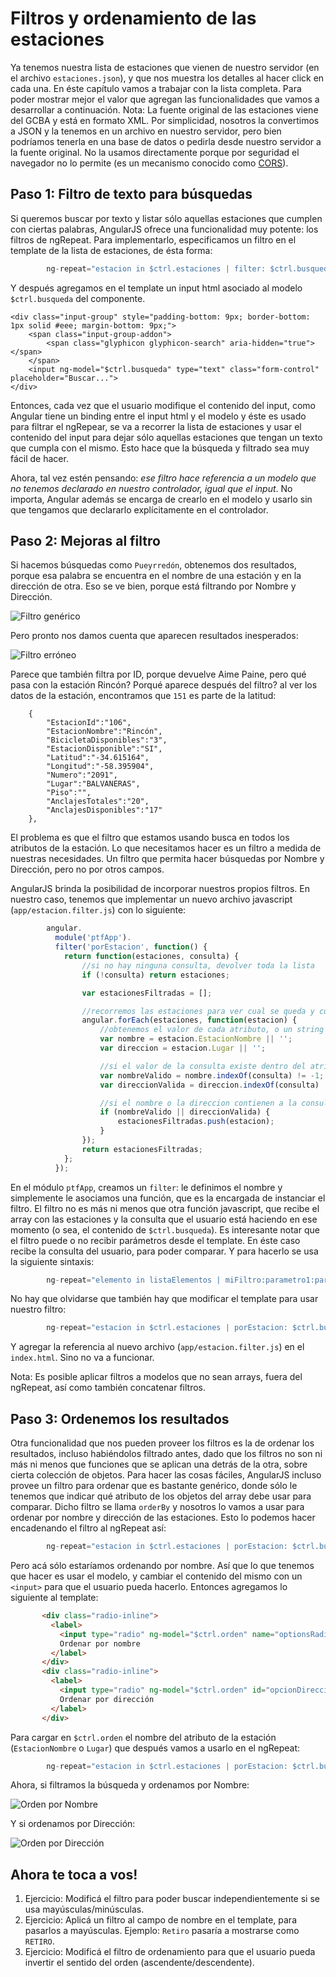 # Filtros y ordenamiento de las estaciones

 Ya tenemos nuestra lista de estaciones que vienen de nuestro servidor (en el archivo `estaciones.json`), y que nos muestra los detalles al hacer click en cada una.
 En éste capítulo vamos a trabajar con la lista completa. Para poder mostrar mejor el valor que agregan las funcionalidades que vamos a desarrollar a continuación.
 Nota: La fuente original de las estaciones viene del GCBA y está en formato XML. Por simplicidad, nosotros la convertimos a JSON y la tenemos en un archivo en nuestro servidor, pero bien podríamos tenerla en una base de datos o pedirla desde nuestro servidor a la fuente original. No la usamos directamente porque por seguridad el navegador no lo permite (es un mecanismo conocido como [CORS](https://en.wikipedia.org/wiki/Cross-origin_resource_sharing)).

## Paso 1: Filtro de texto para búsquedas

 Si queremos buscar por texto y listar sólo aquellas estaciones que cumplen con ciertas palabras, AngularJS ofrece una funcionalidad muy potente: los filtros de ngRepeat.
 Para implementarlo, especificamos un filtro en el template de la lista de estaciones, de ésta forma:

```javascript
        ng-repeat="estacion in $ctrl.estaciones | filter: $ctrl.busqueda"
```

 Y después agregamos en el template un input html asociado al modelo `$ctrl.busqueda` del componente.

    <div class="input-group" style="padding-bottom: 9px; border-bottom: 1px solid #eee; margin-bottom: 9px;">
        <span class="input-group-addon">
            <span class="glyphicon glyphicon-search" aria-hidden="true"></span>
        </span>
        <input ng-model="$ctrl.busqueda" type="text" class="form-control" placeholder="Buscar...">
    </div>

 Entonces, cada vez que el usuario modifique el contenido del input, como Angular tiene un binding entre el input html y el modelo y éste es usado para filtrar el ngRepear, se va a recorrer la lista de estaciones y usar el contenido del input para dejar sólo aquellas estaciones que tengan un texto que cumpla con el mismo. Esto hace que la búsqueda y filtrado sea muy fácil de hacer.
 
 Ahora, tal vez estén pensando: *ese filtro hace referencia a un modelo que no tenemos declarado en nuestro controlador, igual que el input*. 
 No importa, Angular además se encarga de crearlo en el modelo y usarlo sin que tengamos que declararlo explícitamente en el controlador.

## Paso 2: Mejoras al filtro

 Si hacemos búsquedas como `Pueyrredón`, obtenemos dos resultados, porque esa palabra se encuentra en el nombre de una estación y en la dirección de otra. Eso se ve bien, porque está filtrando por Nombre y Dirección.
 
 ![Filtro genérico](https://raw.githubusercontent.com/germanio/intro-a-angularjs/master/docs/capturas/filtro-generico.png)

 Pero pronto nos damos cuenta que aparecen resultados inesperados:
 
 ![Filtro erróneo](https://raw.githubusercontent.com/germanio/intro-a-angularjs/master/docs/capturas/filtro-erroneo.png)

 Parece que también filtra por ID, porque devuelve Aime Paine, pero qué pasa con la estación Rincón? Porqué aparece después del filtro?
 al ver los datos de la estación, encontramos que `151` es parte de la latitud:

        {
            "EstacionId":"106",
            "EstacionNombre":"Rincón",
            "BicicletaDisponibles":"3",
            "EstacionDisponible":"SI",
            "Latitud":"-34.615164",
            "Longitud":"-58.395904",
            "Numero":"2091",
            "Lugar":"BALVANERAS",
            "Piso":"",
            "AnclajesTotales":"20",
            "AnclajesDisponibles":"17"
        },

 El problema es que el filtro que estamos usando busca en todos los atributos de la estación. Lo que necesitamos hacer es un filtro a medida de nuestras necesidades. Un filtro que permita hacer búsquedas por Nombre y Dirección, pero no por otros campos.
 
 AngularJS brinda la posibilidad de incorporar nuestros propios filtros. En nuestro caso, tenemos que implementar un nuevo archivo javascript (`app/estacion.filter.js`) con lo siguiente:
 
```javascript
        angular.
          module('ptfApp').
          filter('porEstacion', function() {
            return function(estaciones, consulta) {
                //si no hay ninguna consulta, devolver toda la lista
                if (!consulta) return estaciones;

                var estacionesFiltradas = [];

                //recorremos las estaciones para ver cual se queda y cual se va
                angular.forEach(estaciones, function(estacion) {
                    //obtenemos el valor de cada atributo, o un string vacío, para evitar problemas
                    var nombre = estacion.EstacionNombre || '';
                    var direccion = estacion.Lugar || '';

                    //si el valor de la consulta existe dentro del atributo, va a ser `true`
                    var nombreValido = nombre.indexOf(consulta) != -1;
                    var direccionValida = direccion.indexOf(consulta) != -1;

                    //si el nombre o la direccion contienen a la consulta, entonces agrego la estación
                    if (nombreValido || direccionValida) {
                        estacionesFiltradas.push(estacion);
                    }
                });
                return estacionesFiltradas;
            };
          });
```
 
 En el módulo `ptfApp`, creamos un `filter`: le definimos el nombre y simplemente le asociamos una función, que es la encargada de instanciar el filtro. El filtro no es más ni menos que otra función javascript, que recibe el array con las estaciones y la consulta que el usuario está haciendo en ese momento (o sea, el contenido de `$ctrl.busqueda`).
  Es interesante notar que el filtro puede o no recibir parámetros desde el template. En éste caso recibe la consulta del usuario, para poder comparar. Y para hacerlo se usa la siguiente sintaxis:
        
```javascript
        ng-repeat="elemento in listaElementos | miFiltro:parametro1:parametro2:..."
```

 No hay que olvidarse que también hay que modificar el template para usar nuestro filtro:
 
```javascript
        ng-repeat="estacion in $ctrl.estaciones | porEstacion: $ctrl.busqueda"
```

 Y agregar la referencia al nuevo archivo (`app/estacion.filter.js`) en el `index.html`. Sino no va a funcionar.

 Nota: Es posible aplicar filtros a modelos que no sean arrays, fuera del ngRepeat, así como también concatenar filtros.
 
 ## Paso 3: Ordenemos los resultados
 
 Otra funcionalidad que nos pueden proveer los filtros es la de ordenar los resultados, incluso habiéndolos filtrado antes, dado que los filtros no son ni más ni menos que funciones que se aplican una detrás de la otra, sobre cierta colección de objetos.
 Para hacer las cosas fáciles, AngularJS incluso provee un filtro para ordenar que es bastante genérico, donde sólo le tenemos que indicar qué atributo de los objetos del array debe usar para comparar.
 Dicho filtro se llama `orderBy` y nosotros lo vamos a usar para ordenar por nombre y dirección de las estaciones.
 Esto lo podemos hacer encadenando el filtro al ngRepeat así:
 
```javascript
        ng-repeat="estacion in $ctrl.estaciones | porEstacion: $ctrl.busqueda | orderBy : 'EstacionNombre'"
```
 
 Pero acá sólo estaríamos ordenando por nombre. Así que lo que tenemos que hacer es usar el modelo, y cambiar el contenido del mismo con un `<input>` para que el usuario pueda hacerlo. Entonces agregamos lo siguiente al template:
 
 ``` html
        <div class="radio-inline">
          <label>
            <input type="radio" ng-model="$ctrl.orden" name="optionsRadios" id="opcionNombre" value="EstacionNombre" checked>
            Ordenar por nombre
          </label>
        </div>
        <div class="radio-inline">
          <label>
            <input type="radio" ng-model="$ctrl.orden" id="opcionDireccion" value="Lugar">
            Ordenar por dirección
          </label>
        </div>
```

 Para cargar en `$ctrl.orden` el nombre del atributo de la estación (`EstacionNombre` o `Lugar`) que después vamos a usarlo en el ngRepeat:
 
```javascript
        ng-repeat="estacion in $ctrl.estaciones | porEstacion: $ctrl.busqueda | orderBy : $ctrl.orden"
```

 Ahora, si filtramos la búsqueda y ordenamos por Nombre:

![Orden por Nombre](https://raw.githubusercontent.com/germanio/intro-a-angularjs/master/docs/capturas/filtro-ordenamiento-nombre.png)

 Y si ordenamos por Dirección:
 
 ![Orden por Dirección](https://raw.githubusercontent.com/germanio/intro-a-angularjs/master/docs/capturas/filtro-ordenamiento-lugar.png)

## Ahora te toca a vos!

1. Ejercicio: Modificá el filtro para poder buscar independientemente si se usa mayúsculas/minúsculas.
1. Ejercicio: Aplicá un filtro al campo de nombre en el template, para pasarlos a mayúsculas. Ejemplo: `Retiro` pasaría a mostrarse como `RETIRO`.
1. Ejercicio: Modificá el filtro de ordenamiento para que el usuario pueda invertir el sentido del orden (ascendente/descendente). 
 
 